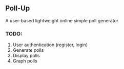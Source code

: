 ## Poll-Up

A user-based lightweight online simple poll generator

### TODO:
1. User authentication (register, login)
2. Generate polls
3. Display polls
4. Graph polls
